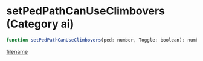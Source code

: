 # setPedPathCanUseClimbovers (Category ai)

```js
function setPedPathCanUseClimbovers(ped: number, Toggle: boolean): number
```

[filename](setPedPathCanUseClimbovers_m.md ':include')